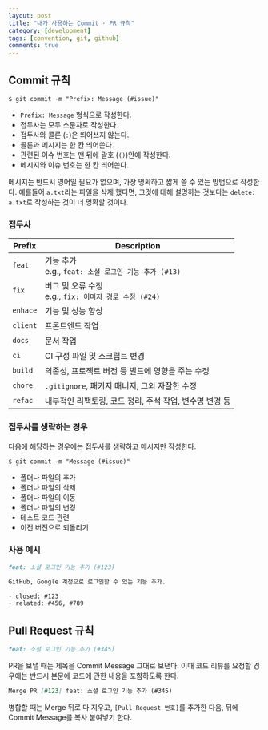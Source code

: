 ```yaml
---
layout: post
title: "내가 사용하는 Commit · PR 규칙"
category: [development]
tags: [convention, git, github]
comments: true
---
```


## Commit 규칙

```console
$ git commit -m "Prefix: Message (#issue)"
```

- `Prefix: Message` 형식으로 작성한다.
- 접두사는 모두 소문자로 작성한다.
- 접두사와 콜론 (`:`)은 띄어쓰지 않는다.
- 콜론과 메시지는 한 칸 띄어쓴다.
- 관련된 이슈 번호는 맨 뒤에 괄호 (`()`)안에 작성한다.
- 메시지와 이슈 번호는 한 칸 띄어쓴다.

메시지는 반드시 영어일 필요가 없으며, 가장 명확하고 짧게 쓸 수 있는 방법으로 작성한다. 예를들어 `a.txt`라는 파일을 삭제 했다면, 그것에 대해 설명하는 것보다는 `delete: a.txt`로 작성하는 것이 더 명확할 것이다.

### 접두사

| Prefix   | Description                                              |
| -------- | -------------------------------------------------------- |
| `feat`   | 기능 추가<br>e.g., `feat: 소셜 로그인 기능 추가 (#13)`   |
| `fix`    | 버그 및 오류 수정<br>e.g., `fix: 이미지 경로 수정 (#24)` |
| `enhace` | 기능 및 성능 향상                                        |
| `client` | 프론트엔드 작업                                          |
| `docs`   | 문서 작업                                                |
| `ci`     | CI 구성 파일 및 스크립트 변경                            |
| `build`  | 의존성, 프로젝트 버전 등 빌드에 영향을 주는 수정         |
| `chore`  | `.gitignore`, 패키지 매니저, 그외 자잘한 수정            |
| `refac`  | 내부적인 리팩토링, 코드 정리, 주석 작업, 변수명 변경 등  |

### 접두사를 생략하는 경우

다음에 해당하는 경우에는 접두사를 생략하고 메시지만 작성한다.

```console
$ git commit -m "Message (#issue)"
```

- 폴더나 파일의 추가
- 폴더나 파일의 삭제
- 폴더나 파일의 이동
- 폴더나 파일의 변경
- 테스트 코드 관련
- 이전 버전으로 되돌리기

### 사용 예시

```markdown
feat: 소셜 로그인 기능 추가 (#123)

GitHub, Google 계정으로 로그인할 수 있는 기능 추가.

- closed: #123
- related: #456, #789
```

## Pull Request 규칙

```markdown
feat: 소셜 로그인 기능 추가 (#345)
```

PR을 보낼 때는 제목을 Commit Message 그대로 보낸다. 이때 코드 리뷰를 요청할 경우에는 반드시 본문에 코드에 관한 내용을 포함하도록 한다.

```markdown
Merge PR [#123] feat: 소셜 로그인 기능 추가 (#345)
```

병합할 때는 Merge 뒤로 다 지우고, `[Pull Request 번호]`를 추가한 다음, 뒤에 Commit Message를 복사 붙여넣기 한다.
